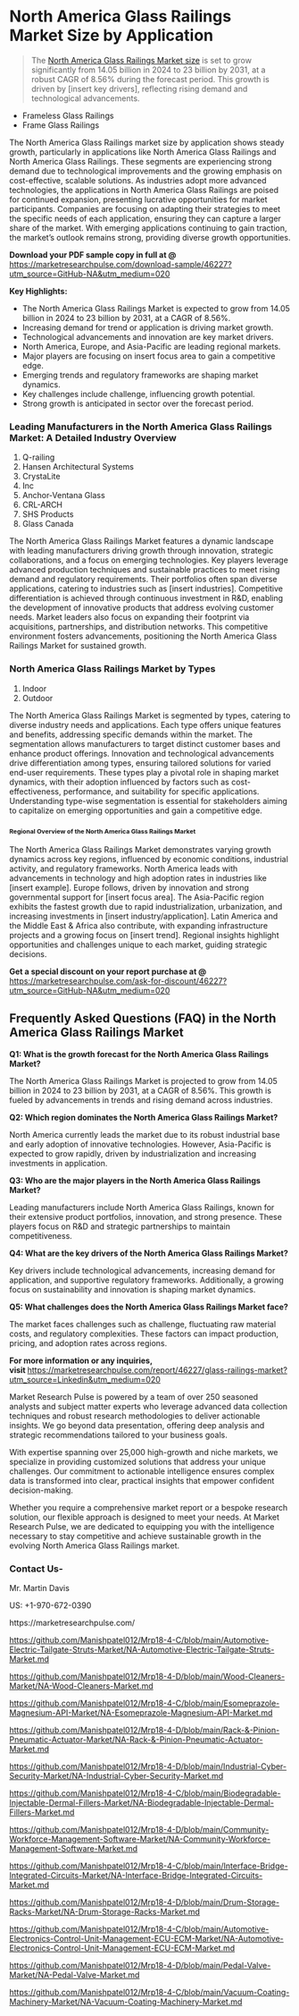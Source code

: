 <h1>North America Glass Railings Market&nbsp;Size by Application</h1><blockquote><p>The <a href="https://marketresearchpulse.com/download-sample/46227?utm_source=GitHub-NA&amp;utm_medium=020">North America Glass Railings Market size</a> is set to grow significantly from 14.05 billion in 2024 to 23 billion by 2031, at a robust CAGR of 8.56% during the forecast period. This growth is driven by [insert key drivers], reflecting rising demand and technological advancements.</p></blockquote><ul><li>Frameless Glass Railings<li> Frame Glass Railings</li></ul><p>The North America Glass Railings market size by application shows steady growth, particularly in applications like North America Glass Railings and North America Glass Railings. These segments are experiencing strong demand due to technological improvements and the growing emphasis on cost-effective, scalable solutions. As industries adopt more advanced technologies, the applications in North America Glass Railings are poised for continued expansion, presenting lucrative opportunities for market participants. Companies are focusing on adapting their strategies to meet the specific needs of each application, ensuring they can capture a larger share of the market. With emerging applications continuing to gain traction, the market’s outlook remains strong, providing diverse growth opportunities.</p><p><strong>Download your PDF sample copy in full at @ </strong><a href="https://marketresearchpulse.com/download-sample/46227?utm_source=GitHub-NA&amp;utm_medium=020">https://marketresearchpulse.com/download-sample/46227?utm_source=GitHub-NA&amp;utm_medium=020</a></p><p><strong>Key Highlights: </strong></p><ul><li>The North America Glass Railings Market is expected to grow from 14.05 billion in 2024 to 23 billion by 2031, at a CAGR of 8.56%.</li><li>Increasing demand for trend or application is driving market growth.</li><li>Technological advancements and innovation are key market drivers.</li><li>North America, Europe, and Asia-Pacific are leading regional markets.</li><li>Major players are focusing on insert focus area to gain a competitive edge.</li><li>Emerging trends and regulatory frameworks are shaping market dynamics.</li><li>Key challenges include challenge, influencing growth potential.</li><li>Strong growth is anticipated in sector over the forecast period.</li></ul><h3>Leading Manufacturers in the North America Glass Railings Market: A Detailed Industry Overview</h3><ol><li>Q-railing</li><li>Hansen Architectural Systems</li><li>CrystaLite</li><li>Inc</li><li>Anchor-Ventana Glass</li><li>CRL-ARCH</li><li>SHS Products</li><li>Glass Canada</li></ol><div class="flex max-w-full flex-col flex-grow"><div class="min-h-8 text-message flex w-full flex-col items-end gap-2 whitespace-normal break-words [.text-message+&amp;]:mt-5" dir="auto" data-message-author-role="assistant" data-message-id="fd8432e4-4910-450d-b182-61b7bfb0a01f" data-message-model-slug="gpt-4o"><div class="flex w-full flex-col gap-1 empty:hidden first:pt-[3px]"><div class="markdown prose w-full break-words dark:prose-invert light"><p>The North America Glass Railings Market features a dynamic landscape with leading manufacturers driving growth through innovation, strategic collaborations, and a focus on emerging technologies. Key players leverage advanced production techniques and sustainable practices to meet rising demand and regulatory requirements. Their portfolios often span diverse applications, catering to industries such as [insert industries]. Competitive differentiation is achieved through continuous investment in R&amp;D, enabling the development of innovative products that address evolving customer needs. Market leaders also focus on expanding their footprint via acquisitions, partnerships, and distribution networks. This competitive environment fosters advancements, positioning the North America Glass Railings Market for sustained growth.</p></div></div></div></div><h3>North America Glass Railings Market by Types</h3><ol><li>Indoor<li> Outdoor</li></ol><div class="flex max-w-full flex-col flex-grow"><div class="min-h-8 text-message flex w-full flex-col items-end gap-2 whitespace-normal break-words [.text-message+&amp;]:mt-5" dir="auto" data-message-author-role="assistant" data-message-id="084470be-0bb7-4664-bddf-5156b4f41249" data-message-model-slug="gpt-4o-mini"><div class="flex w-full flex-col gap-1 empty:hidden first:pt-[3px]"><div class="markdown prose w-full break-words dark:prose-invert light"><p>The North America Glass Railings Market is segmented by types, catering to diverse industry needs and applications. Each type offers unique features and benefits, addressing specific demands within the market. The segmentation allows manufacturers to target distinct customer bases and enhance product offerings. Innovation and technological advancements drive differentiation among types, ensuring tailored solutions for varied end-user requirements. These types play a pivotal role in shaping market dynamics, with their adoption influenced by factors such as cost-effectiveness, performance, and suitability for specific applications. Understanding type-wise segmentation is essential for stakeholders aiming to capitalize on emerging opportunities and gain a competitive edge.</p></div></div></div></div><h3><span style="font-size: 11px;">Regional Overview of the North America Glass Railings Market</span></h3><div class="flex max-w-full flex-col flex-grow"><div class="min-h-8 text-message flex w-full flex-col items-end gap-2 whitespace-normal break-words [.text-message+&amp;]:mt-5" dir="auto" data-message-author-role="assistant" data-message-id="e9038762-ce64-4e30-91c9-9bd413514231" data-message-model-slug="gpt-4o-mini"><div class="flex w-full flex-col gap-1 empty:hidden first:pt-[3px]"><div class="markdown prose w-full break-words dark:prose-invert light"><p>The North America Glass Railings Market demonstrates varying growth dynamics across key regions, influenced by economic conditions, industrial activity, and regulatory frameworks. North America leads with advancements in technology and high adoption rates in industries like [insert example]. Europe follows, driven by innovation and strong governmental support for [insert focus area]. The Asia-Pacific region exhibits the fastest growth due to rapid industrialization, urbanization, and increasing investments in [insert industry/application]. Latin America and the Middle East &amp; Africa also contribute, with expanding infrastructure projects and a growing focus on [insert trend]. Regional insights highlight opportunities and challenges unique to each market, guiding strategic decisions.</p></div></div></div></div><p><strong>Get a special discount on your report purchase at @ </strong><a href="https://marketresearchpulse.com/ask-for-discount/46227?utm_source=GitHub-NA&amp;utm_medium=020">https://marketresearchpulse.com/ask-for-discount/46227?utm_source=GitHub-NA&amp;utm_medium=020</a></p><h2>Frequently Asked Questions (FAQ) in the North America Glass Railings Market</h2><p><strong>Q1: What is the growth forecast for the North America Glass Railings Market?</strong></p><p>The North America Glass Railings Market is projected to grow from 14.05 billion in 2024 to 23 billion by 2031, at a CAGR of 8.56%. This growth is fueled by advancements in trends and rising demand across industries.</p><p><strong>Q2: Which region dominates the North America Glass Railings Market?</strong></p><p>North America currently leads the market due to its robust industrial base and early adoption of innovative technologies. However, Asia-Pacific is expected to grow rapidly, driven by industrialization and increasing investments in application.</p><p><strong>Q3: Who are the major players in the North America Glass Railings Market?</strong></p><p>Leading manufacturers include North America Glass Railings, known for their extensive product portfolios, innovation, and strong presence. These players focus on R&amp;D and strategic partnerships to maintain competitiveness.</p><p><strong>Q4: What are the key drivers of the North America Glass Railings Market?</strong></p><p>Key drivers include technological advancements, increasing demand for application, and supportive regulatory frameworks. Additionally, a growing focus on sustainability and innovation is shaping market dynamics.</p><p><strong>Q5: What challenges does the North America Glass Railings Market face?</strong></p><p>The market faces challenges such as challenge, fluctuating raw material costs, and regulatory complexities. These factors can impact production, pricing, and adoption rates across regions.</p><p><strong>For more information or any inquiries, visit&nbsp;</strong><a href="https://marketresearchpulse.com/report/46227/glass-railings-market?utm_source=Linkedin&utm_medium=020">https://marketresearchpulse.com/report/46227/glass-railings-market?utm_source=Linkedin&utm_medium=020</a></p><p>Market Research Pulse is powered by a team of over 250 seasoned analysts and subject matter experts who leverage advanced data collection techniques and robust research methodologies to deliver actionable insights. We go beyond data presentation, offering deep analysis and strategic recommendations tailored to your business goals.</p><p>With expertise spanning over 25,000 high-growth and niche markets, we specialize in providing customized solutions that address your unique challenges. Our commitment to actionable intelligence ensures complex data is transformed into clear, practical insights that empower confident decision-making.</p><p>Whether you require a comprehensive market report or a bespoke research solution, our flexible approach is designed to meet your needs. At Market Research Pulse, we are dedicated to equipping you with the intelligence necessary to stay competitive and achieve sustainable growth in the evolving North America Glass Railings market.</p><h3><strong>Contact Us-</strong></h3><p>Mr. Martin Davis</p><p>US: +1-970-672-0390</p><p>https://marketresearchpulse.com/</p><p><a href="https://github.com/Manishpatel012/Mrp18-4-C/blob/main/Automotive-Electric-Tailgate-Struts-Market/NA-Automotive-Electric-Tailgate-Struts-Market.md">https://github.com/Manishpatel012/Mrp18-4-C/blob/main/Automotive-Electric-Tailgate-Struts-Market/NA-Automotive-Electric-Tailgate-Struts-Market.md</a></p><p><a href="https://github.com/Manishpatel012/Mrp18-4-D/blob/main/Wood-Cleaners-Market/NA-Wood-Cleaners-Market.md">https://github.com/Manishpatel012/Mrp18-4-D/blob/main/Wood-Cleaners-Market/NA-Wood-Cleaners-Market.md</a></p><p><a href="https://github.com/Manishpatel012/Mrp18-4-C/blob/main/Esomeprazole-Magnesium-API-Market/NA-Esomeprazole-Magnesium-API-Market.md">https://github.com/Manishpatel012/Mrp18-4-C/blob/main/Esomeprazole-Magnesium-API-Market/NA-Esomeprazole-Magnesium-API-Market.md</a></p><p><a href="https://github.com/Manishpatel012/Mrp18-4-D/blob/main/Rack-&-Pinion-Pneumatic-Actuator-Market/NA-Rack-&-Pinion-Pneumatic-Actuator-Market.md">https://github.com/Manishpatel012/Mrp18-4-D/blob/main/Rack-&-Pinion-Pneumatic-Actuator-Market/NA-Rack-&-Pinion-Pneumatic-Actuator-Market.md</a></p><p><a href="https://github.com/Manishpatel012/Mrp18-4-D/blob/main/Industrial-Cyber-Security-Market/NA-Industrial-Cyber-Security-Market.md">https://github.com/Manishpatel012/Mrp18-4-D/blob/main/Industrial-Cyber-Security-Market/NA-Industrial-Cyber-Security-Market.md</a></p><p><a href="https://github.com/Manishpatel012/Mrp18-4-C/blob/main/Biodegradable-Injectable-Dermal-Fillers-Market/NA-Biodegradable-Injectable-Dermal-Fillers-Market.md">https://github.com/Manishpatel012/Mrp18-4-C/blob/main/Biodegradable-Injectable-Dermal-Fillers-Market/NA-Biodegradable-Injectable-Dermal-Fillers-Market.md</a></p><p><a href="https://github.com/Manishpatel012/Mrp18-4-D/blob/main/Community-Workforce-Management-Software-Market/NA-Community-Workforce-Management-Software-Market.md">https://github.com/Manishpatel012/Mrp18-4-D/blob/main/Community-Workforce-Management-Software-Market/NA-Community-Workforce-Management-Software-Market.md</a></p><p><a href="https://github.com/Manishpatel012/Mrp18-4-C/blob/main/Interface-Bridge-Integrated-Circuits-Market/NA-Interface-Bridge-Integrated-Circuits-Market.md">https://github.com/Manishpatel012/Mrp18-4-C/blob/main/Interface-Bridge-Integrated-Circuits-Market/NA-Interface-Bridge-Integrated-Circuits-Market.md</a></p><p><a href="https://github.com/Manishpatel012/Mrp18-4-D/blob/main/Drum-Storage-Racks-Market/NA-Drum-Storage-Racks-Market.md">https://github.com/Manishpatel012/Mrp18-4-D/blob/main/Drum-Storage-Racks-Market/NA-Drum-Storage-Racks-Market.md</a></p><p><a href="https://github.com/Manishpatel012/Mrp18-4-C/blob/main/Automotive-Electronics-Control-Unit-Management-ECU-ECM-Market/NA-Automotive-Electronics-Control-Unit-Management-ECU-ECM-Market.md">https://github.com/Manishpatel012/Mrp18-4-C/blob/main/Automotive-Electronics-Control-Unit-Management-ECU-ECM-Market/NA-Automotive-Electronics-Control-Unit-Management-ECU-ECM-Market.md</a></p><p><a href="https://github.com/Manishpatel012/Mrp18-4-D/blob/main/Pedal-Valve-Market/NA-Pedal-Valve-Market.md">https://github.com/Manishpatel012/Mrp18-4-D/blob/main/Pedal-Valve-Market/NA-Pedal-Valve-Market.md</a></p><p><a href="https://github.com/Manishpatel012/Mrp18-4-C/blob/main/Vacuum-Coating-Machinery-Market/NA-Vacuum-Coating-Machinery-Market.md">https://github.com/Manishpatel012/Mrp18-4-C/blob/main/Vacuum-Coating-Machinery-Market/NA-Vacuum-Coating-Machinery-Market.md</a></p>
